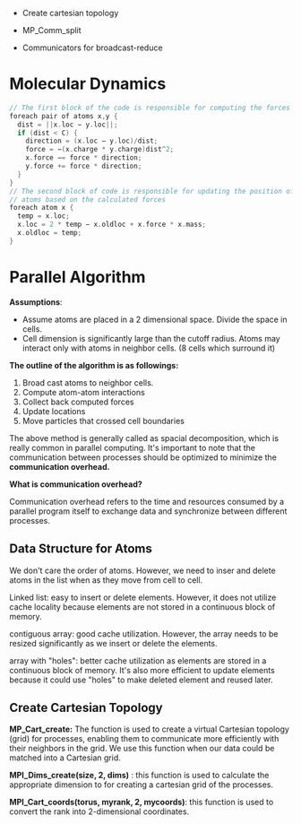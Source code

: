 - Create cartesian topology

- MP_Comm_split
- Communicators for broadcast-reduce

# Molecular Dynamics

```c++
// The first block of the code is responsible for computing the forces between all pairs of atoms
foreach pair of atoms x,y {
  dist = ||x.loc − y.loc||; 
  if (dist < C) {
    direction = (x.loc − y.loc)/dist;
    force = −(x.charge * y.charge)dist^2;
    x.force −= force * direction;
    y.force += force * direction; 
  }
}
// The second block of code is responsible for updating the position of the 
// atoms based on the calculated forces
foreach atom x {
  temp = x.loc;
  x.loc = 2 * temp − x.oldloc + x.force * x.mass;
  x.oldloc = temp; 
}
```

# Parallel Algorithm

**Assumptions**:

- Assume atoms are placed in a 2 dimensional space. Divide the space in cells.
- Cell dimension is significantly large than the cutoff radius. Atoms may interact only with atoms in neighbor cells. (8 cells which surround it)



**The outline of the algorithm is as followings:**

1. Broad cast atoms to neighbor cells.
2. Compute atom-atom interactions
3. Collect back computed forces
4. Update locations
5. Move particles that crossed cell boundaries



The above method is generally called as spacial decomposition, which is really common in parallel computing. It's important to note that the communication between processes should be optimized to minimize the **communication overhead.**

**What is communication overhead?**

Communication overhead refers to the time and resources consumed by a parallel program itself to exchange data and synchronize between different processes.



## Data Structure for Atoms

We don't care the order of atoms. However, we need to inser and delete atoms in the list when as they move from cell to cell.

Linked list: easy to insert or delete elements. However, it does not utilize cache locality because elements are not stored in a continuous block of memory.

contiguous array: good cache utilization. However,  the array needs to be resized significantly as we insert or delete the elements.

array with "holes": better cache utilization as elements are stored in a continuous block of memory. It's also more efficient to update elements because it could use "holes" to make deleted element and reused later.

## Create Cartesian Topology

**MP_Cart_create:** The function is used to create a virtual Cartesian topology (grid) for processes, enabling them to communicate more efficiently with their neighbors in the grid. We use this function when our data could be matched into a Cartesian grid.

**MPI_Dims_create(size, 2, dims)** : this function is used to calculate the appropriate dimension to for creating a cartesian grid of the processes. 

**MPI_Cart_coords(torus, myrank, 2, mycoords)**: this function is used to convert the rank into 2-dimensional coordinates.